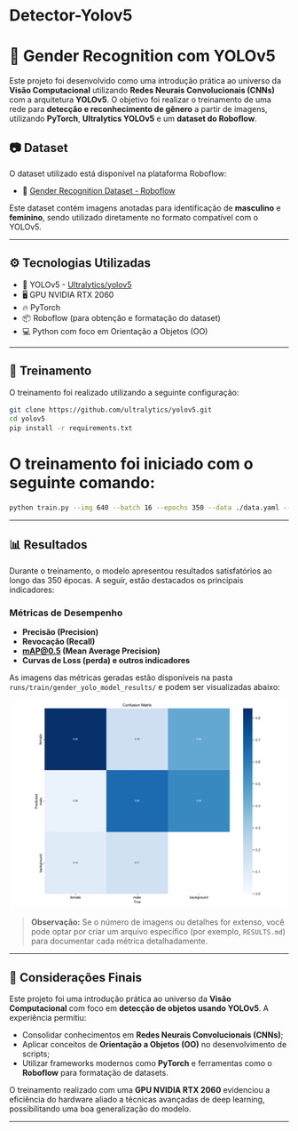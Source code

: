 # Detector-Yolov5

# 🧠 Gender Recognition com YOLOv5

Este projeto foi desenvolvido como uma introdução prática ao universo da **Visão Computacional** utilizando **Redes Neurais Convolucionais (CNNs)** com a arquitetura **YOLOv5**. O objetivo foi realizar o treinamento de uma rede para **detecção e reconhecimento de gênero** a partir de imagens, utilizando **PyTorch**, **Ultralytics YOLOv5** e um **dataset do Roboflow**.

## 📷 Dataset

O dataset utilizado está disponível na plataforma Roboflow:

- 🔗 [Gender Recognition Dataset - Roboflow](https://universe.roboflow.com/rehabcv/gender-recognition-ukake/dataset/4)

Este dataset contém imagens anotadas para identificação de **masculino** e **feminino**, sendo utilizado diretamente no formato compatível com o YOLOv5.

---

## ⚙️ Tecnologias Utilizadas

- 🧠 YOLOv5 - [Ultralytics/yolov5](https://github.com/ultralytics/yolov5)
- 🖥️ GPU NVIDIA RTX 2060
- 🔥 PyTorch
- 📦 Roboflow (para obtenção e formatação do dataset)
- 💻 Python com foco em Orientação a Objetos (OO)

---

## 🚀 Treinamento

O treinamento foi realizado utilizando a seguinte configuração:

```bash
git clone https://github.com/ultralytics/yolov5.git
cd yolov5
pip install -r requirements.txt
```

# O treinamento foi iniciado com o seguinte comando:
```bash 
python train.py --img 640 --batch 16 --epochs 350 --data ./data.yaml --cfg yolov5s.yaml --weights yolov5s.pt --name gender_yolo_model
```
---

## 📊 Resultados

Durante o treinamento, o modelo apresentou resultados satisfatórios ao longo das 350 épocas. A seguir, estão destacados os principais indicadores:

### Métricas de Desempenho

- **Precisão (Precision)**
- **Revocação (Recall)**
- **mAP@0.5 (Mean Average Precision)**
- **Curvas de Loss (perda) e outros indicadores**

As imagens das métricas geradas estão disponíveis na pasta `runs/train/gender_yolo_model_results/` e podem ser visualizadas abaixo:

<p align="center">
  <img src="/runs/train/exp2/confusion_matrix.png" width="500" alt="Curva de Loss">
</p>

> **Observação:** Se o número de imagens ou detalhes for extenso, você pode optar por criar um arquivo específico (por exemplo, `RESULTS.md`) para documentar cada métrica detalhadamente.

---

## 🧠 Considerações Finais

Este projeto foi uma introdução prática ao universo da **Visão Computacional** com foco em **detecção de objetos usando YOLOv5**. A experiência permitiu:

- Consolidar conhecimentos em **Redes Neurais Convolucionais (CNNs)**;
- Aplicar conceitos de **Orientação a Objetos (OO)** no desenvolvimento de scripts;
- Utilizar frameworks modernos como **PyTorch** e ferramentas como o **Roboflow** para formatação de datasets.

O treinamento realizado com uma **GPU NVIDIA RTX 2060** evidenciou a eficiência do hardware aliado a técnicas avançadas de deep learning, possibilitando uma boa generalização do modelo.

---


